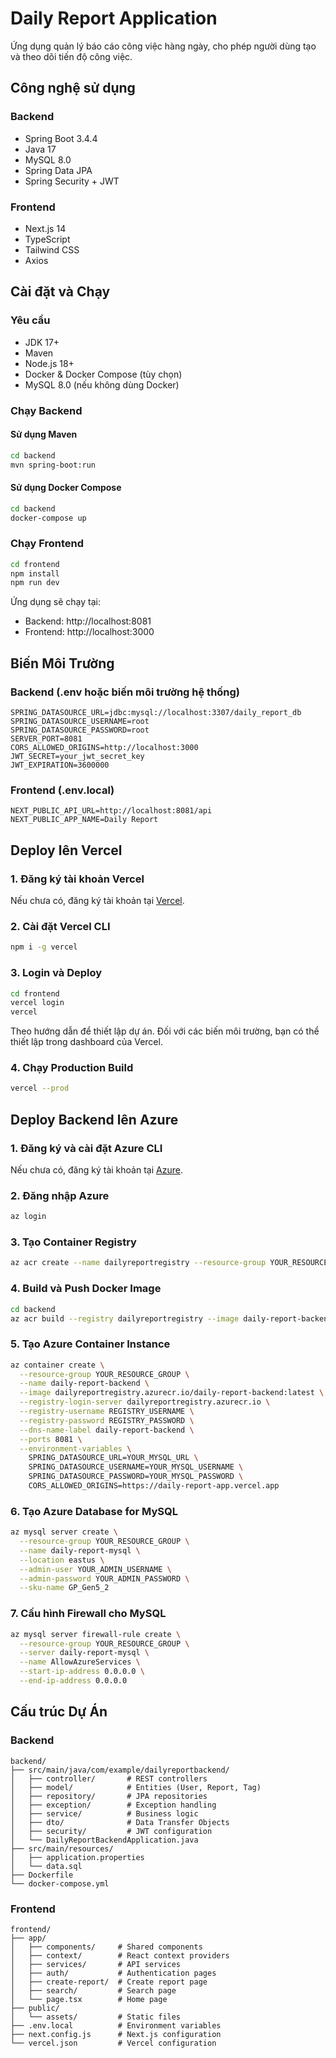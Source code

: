 # Daily Report Application

Ứng dụng quản lý báo cáo công việc hàng ngày, cho phép người dùng tạo và theo dõi tiến độ công việc.

## Công nghệ sử dụng

### Backend

-   Spring Boot 3.4.4
-   Java 17
-   MySQL 8.0
-   Spring Data JPA
-   Spring Security + JWT

### Frontend

-   Next.js 14
-   TypeScript
-   Tailwind CSS
-   Axios

## Cài đặt và Chạy

### Yêu cầu

-   JDK 17+
-   Maven
-   Node.js 18+
-   Docker & Docker Compose (tùy chọn)
-   MySQL 8.0 (nếu không dùng Docker)

### Chạy Backend

#### Sử dụng Maven

```bash
cd backend
mvn spring-boot:run
```

#### Sử dụng Docker Compose

```bash
cd backend
docker-compose up
```

### Chạy Frontend

```bash
cd frontend
npm install
npm run dev
```

Ứng dụng sẽ chạy tại:

-   Backend: http://localhost:8081
-   Frontend: http://localhost:3000

## Biến Môi Trường

### Backend (.env hoặc biến môi trường hệ thống)

```
SPRING_DATASOURCE_URL=jdbc:mysql://localhost:3307/daily_report_db
SPRING_DATASOURCE_USERNAME=root
SPRING_DATASOURCE_PASSWORD=root
SERVER_PORT=8081
CORS_ALLOWED_ORIGINS=http://localhost:3000
JWT_SECRET=your_jwt_secret_key
JWT_EXPIRATION=3600000
```

### Frontend (.env.local)

```
NEXT_PUBLIC_API_URL=http://localhost:8081/api
NEXT_PUBLIC_APP_NAME=Daily Report
```

## Deploy lên Vercel

### 1. Đăng ký tài khoản Vercel

Nếu chưa có, đăng ký tài khoản tại [Vercel](https://vercel.com).

### 2. Cài đặt Vercel CLI

```bash
npm i -g vercel
```

### 3. Login và Deploy

```bash
cd frontend
vercel login
vercel
```

Theo hướng dẫn để thiết lập dự án. Đối với các biến môi trường, bạn có thể thiết lập trong dashboard của Vercel.

### 4. Chạy Production Build

```bash
vercel --prod
```

## Deploy Backend lên Azure

### 1. Đăng ký và cài đặt Azure CLI

Nếu chưa có, đăng ký tài khoản tại [Azure](https://azure.microsoft.com).

### 2. Đăng nhập Azure

```bash
az login
```

### 3. Tạo Container Registry

```bash
az acr create --name dailyreportregistry --resource-group YOUR_RESOURCE_GROUP --sku Basic --admin-enabled true
```

### 4. Build và Push Docker Image

```bash
cd backend
az acr build --registry dailyreportregistry --image daily-report-backend:latest .
```

### 5. Tạo Azure Container Instance

```bash
az container create \
  --resource-group YOUR_RESOURCE_GROUP \
  --name daily-report-backend \
  --image dailyreportregistry.azurecr.io/daily-report-backend:latest \
  --registry-login-server dailyreportregistry.azurecr.io \
  --registry-username REGISTRY_USERNAME \
  --registry-password REGISTRY_PASSWORD \
  --dns-name-label daily-report-backend \
  --ports 8081 \
  --environment-variables \
    SPRING_DATASOURCE_URL=YOUR_MYSQL_URL \
    SPRING_DATASOURCE_USERNAME=YOUR_MYSQL_USERNAME \
    SPRING_DATASOURCE_PASSWORD=YOUR_MYSQL_PASSWORD \
    CORS_ALLOWED_ORIGINS=https://daily-report-app.vercel.app
```

### 6. Tạo Azure Database for MySQL

```bash
az mysql server create \
  --resource-group YOUR_RESOURCE_GROUP \
  --name daily-report-mysql \
  --location eastus \
  --admin-user YOUR_ADMIN_USERNAME \
  --admin-password YOUR_ADMIN_PASSWORD \
  --sku-name GP_Gen5_2
```

### 7. Cấu hình Firewall cho MySQL

```bash
az mysql server firewall-rule create \
  --resource-group YOUR_RESOURCE_GROUP \
  --server daily-report-mysql \
  --name AllowAzureServices \
  --start-ip-address 0.0.0.0 \
  --end-ip-address 0.0.0.0
```

## Cấu trúc Dự Án

### Backend

```
backend/
├── src/main/java/com/example/dailyreportbackend/
│   ├── controller/       # REST controllers
│   ├── model/            # Entities (User, Report, Tag)
│   ├── repository/       # JPA repositories
│   ├── exception/        # Exception handling
│   ├── service/          # Business logic
│   ├── dto/              # Data Transfer Objects
│   ├── security/         # JWT configuration
│   └── DailyReportBackendApplication.java
├── src/main/resources/
│   ├── application.properties
│   └── data.sql
├── Dockerfile
└── docker-compose.yml
```

### Frontend

```
frontend/
├── app/
│   ├── components/     # Shared components
│   ├── context/        # React context providers
│   ├── services/       # API services
│   ├── auth/           # Authentication pages
│   ├── create-report/  # Create report page
│   ├── search/         # Search page
│   └── page.tsx        # Home page
├── public/
│   └── assets/         # Static files
├── .env.local          # Environment variables
├── next.config.js      # Next.js configuration
└── vercel.json         # Vercel configuration
```
